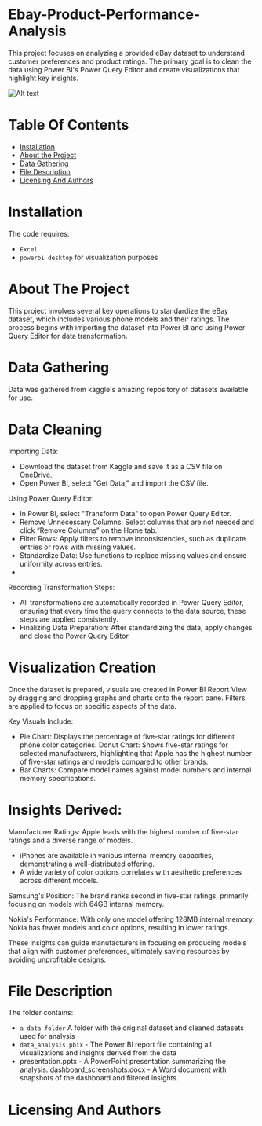 # Ebay-Product-Performance-Analysis
This project focuses on analyzing a provided eBay dataset to understand customer preferences and product ratings. The primary goal is to clean the data using Power BI's Power Query Editor and create visualizations that highlight key insights.

![Alt text](![image](https://github.com/user-attachments/assets/f852f1a3-bc13-4fcd-8b41-5fef6c96e0ec)
)


# Table Of Contents
* [Installation]()
* [About the Project](t)
* [Data Gathering]()
* [File Description]()
* [Licensing And Authors]()


# Installation 
The code requires:
* `Excel`
* `powerbi desktop` for visualization purposes 


# About The Project 
This project involves several key operations to standardize the eBay dataset, which includes various phone models and their ratings. The process begins with importing the dataset into Power BI and using Power Query Editor for data transformation.


# Data Gathering 
Data was gathered from kaggle's amazing repository of datasets available for use.


# Data Cleaning
Importing Data:
- Download the dataset from Kaggle and save it as a CSV file on OneDrive.
- Open Power BI, select "Get Data," and import the CSV file.

Using Power Query Editor:
- In Power BI, select "Transform Data" to open Power Query Editor.
- Remove Unnecessary Columns: Select columns that are not needed and click “Remove Columns” on the Home tab.
- Filter Rows: Apply filters to remove inconsistencies, such as duplicate entries or rows with missing values.
- Standardize Data: Use functions to replace missing values and ensure uniformity across entries.
- 
Recording Transformation Steps:
- All transformations are automatically recorded in Power Query Editor, ensuring that every time the query connects to the data source, these steps are applied consistently.
- Finalizing Data Preparation:
After standardizing the data, apply changes and close the Power Query Editor.


# Visualization Creation
Once the dataset is prepared, visuals are created in Power BI Report View by dragging and dropping graphs and charts onto the report pane. Filters are applied to focus on specific aspects of the data.

Key Visuals Include:
* Pie Chart: Displays the percentage of five-star ratings for different phone color categories.
Donut Chart: Shows five-star ratings for selected manufacturers, highlighting that Apple has the highest number of five-star ratings and models compared to other brands.
* Bar Charts: Compare model names against model numbers and internal memory specifications.

  
# Insights Derived:
Manufacturer Ratings: Apple leads with the highest number of five-star ratings and a diverse range of models.
- iPhones are available in various internal memory capacities, demonstrating a well-distributed offering.
- A wide variety of color options correlates with aesthetic preferences across different models.
  
Samsung's Position: The brand ranks second in five-star ratings, primarily focusing on models with 64GB internal memory.

Nokia's Performance: With only one model offering 128MB internal memory, Nokia has fewer models and color options, resulting in lower ratings.
  
These insights can guide manufacturers in focusing on producing models that align with customer preferences, ultimately saving resources by avoiding unprofitable designs.


# File Description 
The folder contains:
* `a data folder` A folder with the original dataset and cleaned datasets used for analysis 
* `data_analysis.pbix` - The Power BI report file containing all visualizations and insights derived from the data
* presentation.pptx - A PowerPoint presentation summarizing the analysis.
dashboard_screenshots.docx - A Word document with snapshots of the dashboard and filtered insights.


# Licensing And Authors
